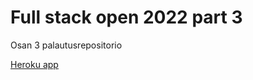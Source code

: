 # Full stack open 2022 part 3

Osan 3 palautusrepositorio

[Heroku app](https://dry-spire-68386.herokuapp.com)
